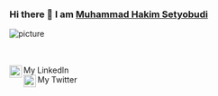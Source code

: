 ### Hi there 👋 I am [Muhammad Hakim Setyobudi](https://setyobudi.github.io)


![picture](https://raw.githubusercontent.com/saadeghi/saadeghi/master/dino.gif)

<br />
<br />
My LinkedIn <a href="https://www.linkedin.com/in/hacksetyobudi/">
  <img align="left" alt="Muhammad Hakim Setyobudi LinkdeIN" width="22px" src="https://cdn.jsdelivr.net/npm/simple-icons@v3/icons/linkedin.svg" />
</a>
<br />
My Twitter <a href="https://www.twitter.com/hacksetyobudi/">
  <img align="left" alt="Muhammad Hakim Setyobudi Twitter" width="22px" src="https://cdn.jsdelivr.net/npm/simple-icons@v3/icons/twitter.svg" />
</a>
<!--
**Setyobudi/Setyobudi** is a ✨ _special_ ✨ repository because its `README.md` (this file) appears on your GitHub profile.
<br />

Here are some ideas to get you started:

- 🔭 I’m currently working on ...
- 🌱 I’m currently learning ...
- 👯 I’m looking to collaborate on ...
- 🤔 I’m looking for help with ...
- 💬 Ask me about ...
- 📫 How to reach me: ...
- 😄 Pronouns: ...
- ⚡ Fun fact: ...
-->
